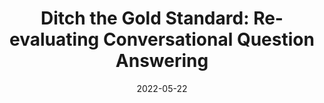 ---
title: "Ditch the Gold Standard: Re-evaluating Conversational Question Answering"
collection: publications
date: 2022-05-22
venue: '[Outstanding Paper] ACL'
paperurl: 'https://arxiv.org/abs/2112.08812'
link: 'https://arxiv.org/abs/2112.08812'
codeurl: 'https://github.com/princeton-nlp/evalconvqa'
authors: 'Huihan Li*, Tianyu Gao*, Manan Goenka, Danqi Chen (* indicates equal contribution)'
---